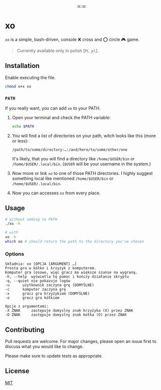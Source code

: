 <center>
:x::o:
</center>

# xo

`xo` is a simple, bash-driven, console :x: cross and :o: circle :video_game: game.

> Currently available only in polish [`PL_pl`].

## Installation

Enable executing the file.

```bash
chmod u+x xo
```

### `PATH`

If you really want, you can add `xo` to your PATH.

1. Open your terminal and check the PATH variable:

   ```bash
   echo $PATH
   ```

2. You will find a list of directories on your path, witch looks like this (more or less):

   ```
   /path/to/some/directory:…:/and/here/to/some/other/one
   ```

   It's likely, that you will find a directory like `/home/$USER/bin` or `/home/$USER/.local/bin`. (`$USER` will be your username in the system.)

3. Now move or link `xo` to one of those PATH directories. I highly suggest something local like mentioned `/home/$USER/bin` or `/home/$USER/.local/bin`.

4. Now you can accesses `xo` from every place.

## Usage

```sh
# without adding to PATH
./xo -h

# with
xo -h
which xo # should return the path to the directory you've chosen
```

### Options

```
Składnia: xo [OPCJA [ARGUMENT] …]
Prosta gra w kółko i krzyżyk z komputerem.
Komputer gra losowo, więc gracz ma większe szanse na wygraną.
-h, --help	wyświetla tę pomoc i kończy działanie skryptu
-q, --quiet	nie pokazuje logów
-u		użytkownik zaczyna grę (DOMYŚLNE)
-c		komputer zaczyna grę
-x		gracz gra krzyżykiem (DOMYŚLNE)
-o		gracz gra kółkiem

Opcje z argumentami:
-X ZNAK		zastępuje domyslny znak krzyżyka (X) przez ZNAK
-O ZNAK		zastępuje domyslny znak kółka (O) przez ZNAK

```

## Contributing

Pull requests are welcome. For major changes, please open an issue first to discuss what you would like to change.

Please make sure to update tests as appropriate.

## License

[MIT](https://choosealicense.com/licenses/mit/)
